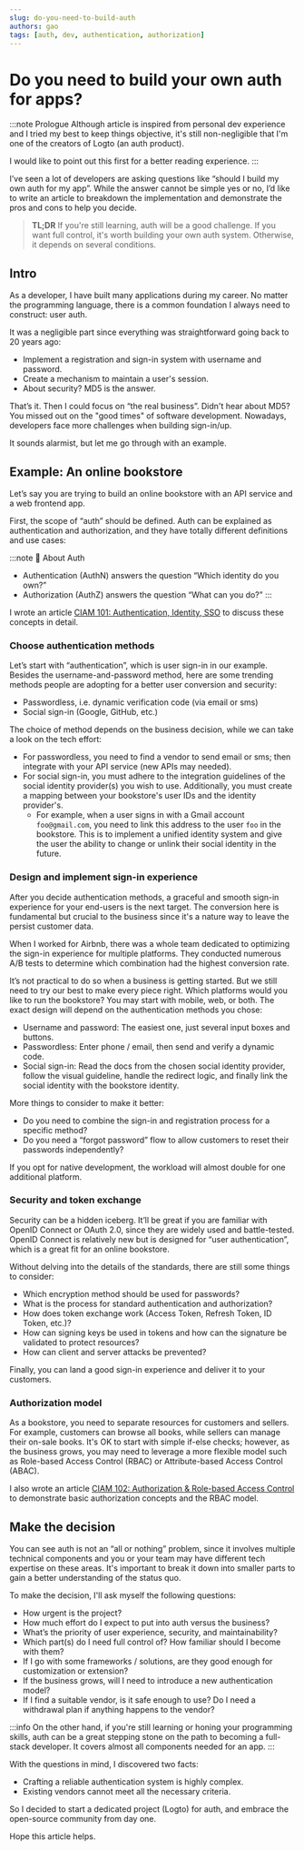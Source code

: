 ```yaml
---
slug: do-you-need-to-build-auth
authors: gao
tags: [auth, dev, authentication, authorization]
---
```


# Do you need to build your own auth for apps?

:::note Prologue
Although article is inspired from personal dev experience and I tried my best to keep things objective, it's still non-negligible that I'm one of the creators of Logto (an auth product).

I would like to point out this first for a better reading experience.
:::

I’ve seen a lot of developers are asking questions like “should I build my own auth for my app”. While the answer cannot be simple yes or no, I’d like to write an article to breakdown the implementation and demonstrate the pros and cons to help you decide.

> **TL;DR** If you're still learning, auth will be a good challenge. If you want full control, it's worth building your own auth system. Otherwise, it depends on several conditions.

## Intro

As a developer, I have built many applications during my career. No matter the programming language, there is a common foundation I always need to construct: user auth.

It was a negligible part since everything was straightforward going back to 20 years ago:

- Implement a registration and sign-in system with username and password.
- Create a mechanism to maintain a user's session.
- About security? MD5 is the answer.

That’s it. Then I could focus on “the real business”. Didn't hear about MD5? You missed out on the "good times" of software development. Nowadays, developers face more challenges when building sign-in/up.

It sounds alarmist, but let me go through with an example.

## Example: An online bookstore

Let’s say you are trying to build an online bookstore with an API service and a web frontend app.

First, the scope of “auth” should be defined. Auth can be explained as authentication and authorization, and they have totally different definitions and use cases:

:::note 🤔 About Auth

- Authentication (AuthN) answers the question “Which identity do you own?”
- Authorization (AuthZ) answers the question “What can you do?”
  :::

I wrote an article [CIAM 101: Authentication, Identity, SSO](../2022-11-28-ciam-101-authn-identity-sso/index.mdx) to discuss these concepts in detail.

### Choose authentication methods

Let’s start with “authentication”, which is user sign-in in our example. Besides the username-and-password method, here are some trending methods people are adopting for a better user conversion and security:

- Passwordless, i.e. dynamic verification code (via email or sms)
- Social sign-in (Google, GitHub, etc.)

The choice of method depends on the business decision, while we can take a look on the tech effort:

- For passwordless, you need to find a vendor to send email or sms; then integrate with your API service (new APIs may needed).
- For social sign-in, you must adhere to the integration guidelines of the social identity provider(s) you wish to use. Additionally, you must create a mapping between your bookstore's user IDs and the identity provider's.
  - For example, when a user signs in with a Gmail account `foo@gmail.com`, you need to link this address to the user `foo` in the bookstore. This is to implement a unified identity system and give the user the ability to change or unlink their social identity in the future.

### Design and implement sign-in experience

After you decide authentication methods, a graceful and smooth sign-in experience for your end-users is the next target. The conversion here is fundamental but crucial to the business since it's a nature way to leave the persist customer data.

When I worked for Airbnb, there was a whole team dedicated to optimizing the sign-in experience for multiple platforms. They conducted numerous A/B tests to determine which combination had the highest conversion rate.

It’s not practical to do so when a business is getting started. But we still need to try our best to make every piece right. Which platforms would you like to run the bookstore? You may start with mobile, web, or both. The exact design will depend on the authentication methods you chose:

- Username and password: The easiest one, just several input boxes and buttons.
- Passwordless: Enter phone / email, then send and verify a dynamic code.
- Social sign-in: Read the docs from the chosen social identity provider, follow the visual guideline, handle the redirect logic, and finally link the social identity with the bookstore identity.

More things to consider to make it better:

- Do you need to combine the sign-in and registration process for a specific method?
- Do you need a “forgot password” flow to allow customers to reset their passwords independently?

If you opt for native development, the workload will almost double for one additional platform.

### Security and token exchange

Security can be a hidden iceberg. It’ll be great if you are familiar with OpenID Connect or OAuth 2.0, since they are widely used and battle-tested. OpenID Connect is relatively new but is designed for “user authentication”, which is a great fit for an online bookstore.

Without delving into the details of the standards, there are still some things to consider:

- Which encryption method should be used for passwords?
- What is the process for standard authentication and authorization?
- How does token exchange work (Access Token, Refresh Token, ID Token, etc.)?
- How can signing keys be used in tokens and how can the signature be validated to protect resources?
- How can client and server attacks be prevented?

Finally, you can land a good sign-in experience and deliver it to your customers.

### Authorization model

As a bookstore, you need to separate resources for customers and sellers. For example, customers can browse all books, while sellers can manage their on-sale books. It's OK to start with simple if-else checks; however, as the business grows, you may need to leverage a more flexible model such as Role-based Access Control (RBAC) or Attribute-based Access Control (ABAC).

I also wrote an article [CIAM 102: Authorization & Role-based Access Control](../2023-02-05-ciam-102-authz-and-rbac/index.md) to demonstrate basic authorization concepts and the RBAC model.

## Make the decision

You can see auth is not an “all or nothing” problem, since it involves multiple technical components and you or your team may have different tech expertise on these areas. It's important to break it down into smaller parts to gain a better understanding of the status quo.

To make the decision, I'll ask myself the following questions:

- How urgent is the project?
- How much effort do I expect to put into auth versus the business?
- What’s the priority of user experience, security, and maintainability?
- Which part(s) do I need full control of? How familiar should I become with them?
- If I go with some frameworks / solutions, are they good enough for customization or extension?
- If the business grows, will I need to introduce a new authentication model?
- If I find a suitable vendor, is it safe enough to use? Do I need a withdrawal plan if anything happens to the vendor?

:::info
On the other hand, if you're still learning or honing your programming skills, auth can be a great stepping stone on the path to becoming a full-stack developer. It covers almost all components needed for an app.
:::

With the questions in mind, I discovered two facts:

- Crafting a reliable authentication system is highly complex.
- Existing vendors cannot meet all the necessary criteria.

So I decided to start a dedicated project (Logto) for auth, and embrace the open-source community from day one.

Hope this article helps.
